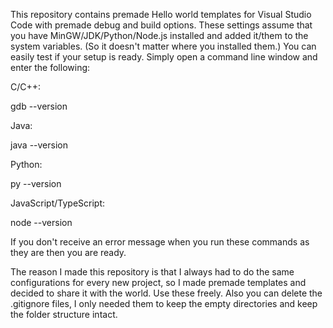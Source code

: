 This repository contains premade Hello world templates for Visual Studio Code with premade debug and build options.
These settings assume that you have MinGW/JDK/Python/Node.js installed and added it/them to the system variables. (So it doesn't matter where you installed them.)
You can easily test if your setup is ready. Simply open a command line window and enter the following:

C/C++:

gdb --version

Java:

java --version

Python:

py --version

JavaScript/TypeScript:

node --version

If you don't receive an error message when you run these commands as they are then you are ready.

The reason I made this repository is that I always had to do the same configurations for every new project, so I made premade templates and decided to share it with the world. Use these freely. Also you can delete the .gitignore files, I only needed them to keep the empty directories and keep the folder structure intact.

